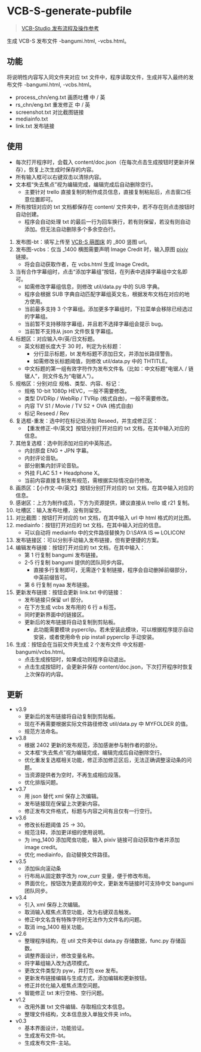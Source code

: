 # VCB-S-generate-pubfile
> [VCB-Studio 发布流程及操作参考](https://github.com/vcb-s/VCB-S_Publishing/blob/master/VCBS_Publishing.md)  

生成 VCB-S 发布文件 -bangumi.html, -vcbs.html。  

## 功能
将说明性内容写入同文件夹对应 txt 文件中，程序读取文件，生成并写入最终的发布文件 -bangumi.html, -vcbs.html。  
- process_chn/eng.txt 画质吐槽 中 / 英
- rs_chn/eng.txt 重发修正 中 / 英
- screenshot.txt 对比截图链接
- mediainfo.txt
- link.txt 发布链接

## 使用
- 每次打开程序时，会载入 content/doc.json（在每次点击生成按钮时更新并保存），恢复上次生成时保存的内容。
- 所有输入框可以右键双击以清除内容。
- 文本框“失去焦点”视为编辑完成，编辑完成后自动删除空行。
  - 主要针对 trello 直接复制的制作成员信息，直接复制粘贴后，点击窗口任意位置即可。
- 所有按钮对应的 txt 文档都保存在 content/ 文件夹中，若不存在则点击按钮时自动创建。
  - 程序会自动处理 txt 的最后一行为回车换行，若有则保留，若没有则自动添加。但无法自动删除多个多余空白行。
1. 发布图-bt：填写上传至 [VCB-S 萌图床](https://img.2222.moe/vcbs) 的 _800 竖图 url。
2. 发布图-vcbs：仅当 _1400 横图需要声明 Image Credit 时，输入原图 [pixiv](https://www.pixiv.net/) 链接。
   - 将会自动获取作者，在 vcbs.html 生成 Image Credit。
3. 当有合作字幕组时，点击“添加字幕组”按钮，在列表中选择字幕组中文名即可。
   - 如需修改字幕组信息，则修改 util/data.py 中的 SUB 字典。
   - 程序会根据 SUB 字典自动匹配字幕组英文名，根据发布文档在对应的地方使用。
   - 当前最多支持 3 个字幕组。添加更多字幕组时，下拉菜单会移除已经选过的字幕组。
   - 当前暂不支持移除字幕组，并且若不选择字幕组会提示 bug。
   - 当前暂不支持从 json 文件恢复字幕组。
4. 标题区：对应输入中/英/日文标题。
   - 英文标题长度大于 30 时，判定为长标题：
     - 分行显示标题，bt 发布标题不添加日文，并添加长路径警告。
     - 如需修改长标题阈值，则修改 util/data.py 中的 THTITLE。
   - 中文标题的第一组有效字符作为发布文件名（比如：中文标题“电锯人 / 链锯人”，则文件名为“电锯人”）。
5. 规格区：分别对应 规格、类型、内容、标记：
   - 规格 10-bit 1080p HEVC，一般不需要修改。
   - 类型 DVDRip / WebRip / TVRip (格式自由)，一般不需要修改。
   - 内容 TV S1 / Movie / TV S2 + OVA (格式自由)
   - 标记 Reseed / Rev
6. 复选框-重发：选中时在标记处添加 Reseed，并生成修正区：
   - 【重发修正-中/英文】按钮分别打开对应的 txt 文档，在其中输入对应的信息。
7. 其他复选框：选中则添加对应的中英陈述。
   - 内封原盘 ENG + JPN 字幕。
   - 内封评论音轨。
   - 部分剧集内封评论音轨。
   - 外挂 FLAC 5.1 + Headphone X。
   - 当前内容直接复制发布规范，需根据实际情况自行修改。
8. 画质区：【小作文-中/英文】按钮分别打开对应的 txt 文档，在其中输入对应的信息。
9. 感谢区：上方为制作成员，下方为资源提供，建议直接从 trello 或 r21 复制。
10. 吐槽区：输入发布吐槽，没有则留空。
11. 对比截图：按钮打开对应的 txt 文档，在其中输入 url 中 html 格式的对比图。
12. mediainfo：按钮打开对应的 txt 文档，在其中输入对应的信息。
    - 可以自动将 mediainfo 中的文件路径替换为 D:\SAYA IS ∞ LOLICON!
13. 发布链接区：可以分别手动输入发布链接，但有更便捷的方案。
14. 编辑发布链接：按钮打开对应的 txt 文档，在其中输入：
    - 第 1 行复制 bangumi 发布链接。
    - 2-5 行复制 bangumi 提供的团队同步内容。
      - 直接多行复制即可，无需逐个复制链接，程序会自动删掉前缀部分，中英前缀皆可。
    - 第 6 行复制 nyaa 发布链接。
15. 更新发布链接：按钮会更新 link.txt 中的链接：
    - 发布链接只保留 url 部分。
    - 在下方生成 vcbs 发布用的 6 行 a 标签。
    - 同时更新界面中的链接区。
    - 更新后的发布链接将自动复制到剪贴板。
      - 此功能需要模块 pyperclip。若未安装此模块，可以根据程序提示自动安装，或者使用命令 pip install pyperclip 手动安装。
16. 生成：按钮会在当前文件夹生成 2 个发布文件 中文标题-bangumi/vcbs.html。
    - 点击生成按钮时，如果成功则程序自动退出。
    - 点击生成按钮时，会更新并保存 content/doc.json，下次打开程序时恢复上次保存的内容。

## 更新
- v3.9
  - 更新后的发布链接将自动复制到剪贴板。
  - 现在不再需要根据实际文件路径修改 util/data.py 中 MYFOLDER 的值。
  - 规范方法命名。
- v3.8
  - 根据 2402 更新的发布规范，添加感谢参与制作者的部分。
  - 文本框“失去焦点”视为编辑完成，编辑完成后自动删除空行。
  - 优化重发复选框相关功能，修正添加修正区后，无法正确调整滚动条的问题。
  - 当资源提供者为空时，不再生成相应段落。
  - 优化排版问题。
- v3.7
  - 用 json 替代 xml 保存上次编辑。
  - 发布链接现在保留上次更新内容。
  - 修正发布文件格式，标题与内容之间有且仅有一行空行。
- v3.6
  - 修改长标题阈值 25 -> 30。
  - 规范注释，添加更详细的使用说明。
  - 为 img_1400 添加爬虫功能，输入 pixiv 链接可自动获取作者并添加 image credit。
  - 优化 mediainfo，自动替换文件路径。
- v3.5
  - 添加纵向滚动条
  - 行布局从固定数字改为 row_curr 变量，便于修改布局。
  - 界面优化，按钮改为更直观的中文，更新发布链接时可支持中文 bangumi 团队同步。
- v3.4
  - 引入 xml 保存上次编辑。
  - 取消输入框焦点清空功能，改为右键双击触发。
  - 修正中文名含有特殊字符时无法作为文件名的问题。
  - 取消 img_1400 相关功能。
- v2.6
  - 整理程序结构，在 util 文件夹中以 data.py 存储数据，func.py 存储函数。
  - 调整界面设计，修改变量名称。
  - 将字幕组输入改为选项模式。
  - 更改文件类型为 pyw，并打包 exe 发布。
  - 更新发布链接编辑与生成方式，添加编辑和更新按钮。
  - 修正并优化输入框焦点清空问题。
  - 智能修正 txt 末行空格、空行问题。
- v1.2
  - 改用外置 txt 文件编辑、存取相应文本信息。
  - 整理文件结构，文本信息放入单独文件夹 info。
- v0.3
  - 基本界面设计，功能验证。
  - 生成发布文件-bt。
  - 生成发布文件-主站。
